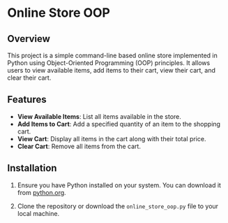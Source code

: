 # Online Store OOP

## Overview

This project is a simple command-line based online store implemented in Python using Object-Oriented Programming (OOP) principles. It allows users to view available items, add items to their cart, view their cart, and clear their cart.

## Features

- **View Available Items**: List all items available in the store.
- **Add Items to Cart**: Add a specified quantity of an item to the shopping cart.
- **View Cart**: Display all items in the cart along with their total price.
- **Clear Cart**: Remove all items from the cart.

## Installation

1. Ensure you have Python installed on your system. You can download it from [python.org](https://www.python.org/).

2. Clone the repository or download the `online_store_oop.py` file to your local machine.
